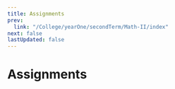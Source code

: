 ```yaml
---
title: Assignments
prev:
  link: "/College/yearOne/secondTerm/Math-II/index"
next: false
lastUpdated: false
---
```


# Assignments
